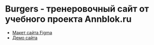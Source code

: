 # Burgers - тренеровочный сайт от учебного проекта Annblok.ru

* [Макет сайта Figma](https://www.figma.com/file/8muxUNt1PwGH5byQR6LZG8/Burgers-Menu-Responsive?node-id=0%3A99)
* [Демо сайта](https://webdevhamza.github.io/module01-burger/index.html)